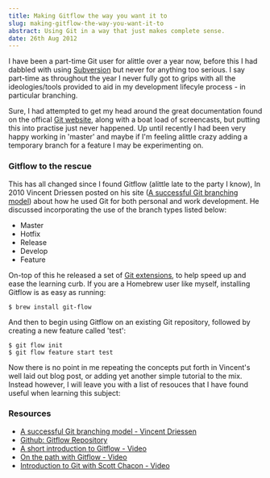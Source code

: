 ```yaml
---
title: Making Gitflow the way you want it to
slug: making-gitflow-the-way-you-want-it-to
abstract: Using Git in a way that just makes complete sense.
date: 26th Aug 2012
---
```


I have been a part-time Git user for alittle over a year now, before this I had dabbled with using [Subversion](http://subversion.apache.org/) but never for anything too serious.
I say part-time as throughout the year I never fully got to grips with all the ideologies/tools provided to aid in my development lifecyle process - in particular branching.

Sure, I had attempted to get my head around the great documentation found on the offical [Git website](http://git-scm.com/), along with a boat load of screencasts, but putting this into practise just never happened.
Up until recently I had been very happy working in 'master' and maybe if I'm feeling alittle crazy adding a temporary branch for a feature I may be experimenting on.

### Gitflow to the rescue

This has all changed since I found Gitflow (alittle late to the party I know), In 2010 Vincent Driessen posted on his site ([A successful Git branching model](http://nvie.com/posts/a-successful-git-branching-model/)) about how he used Git for both personal and work development.
He discussed incorporating the use of the branch types listed below:

* Master
* Hotfix
* Release
* Develop
* Feature

On-top of this he released a set of [Git extensions](http://github.com/nvie/gitflow), to help speed up and ease the learning curb.
If you are a Homebrew user like myself, installing Gitflow is as easy as running:

    $ brew install git-flow

And then to begin using Gitflow on an existing Git repository, followed by creating a new feature called 'test':

    $ git flow init
    $ git flow feature start test

Now there is no point in me repeating the concepts put forth in Vincent's well laid out blog post, or adding yet another simple tutorial to the mix.
Instead however, I will leave you with a list of resouces that I have found useful when learning this subject:

### Resources

* [A successful Git branching model - Vincent Driessen](http://nvie.com/posts/a-successful-git-branching-model/)
* [Github: Gitflow Repository](https://github.com/nvie/gitflow)
* [A short introduction to Gitflow - Video](http://vimeo.com/16018419)
* [On the path with Gitflow - Video](http://vimeo.com/37408017)
* [Introduction to Git with Scott Chacon - Video](http://www.youtube.com/watch?v=ZDR433b0HJY)